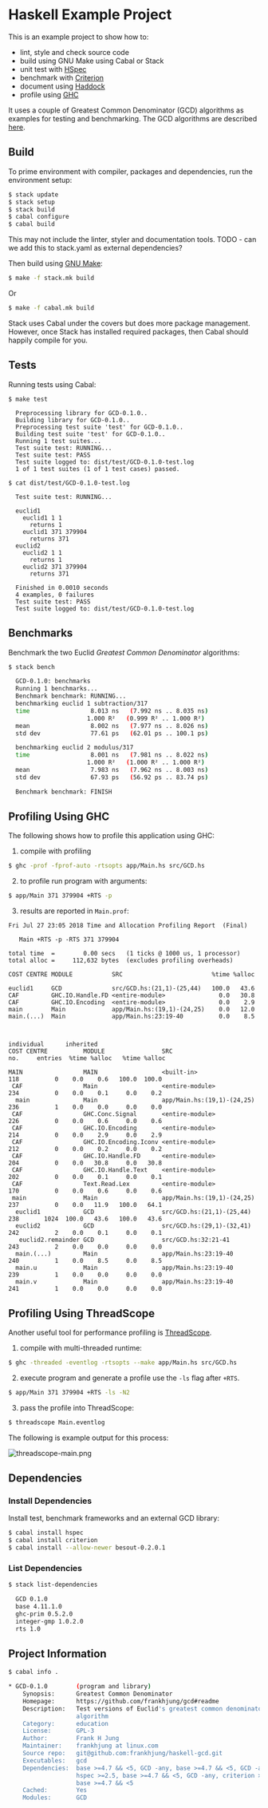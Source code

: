 # Haskell Example Project

This is an example project to show how to:

- lint, style and check source code
- build using GNU Make using Cabal or Stack
- unit test with [HSpec](http://hackage.haskell.org/package/hspec)
- benchmark with [Criterion](http://hackage.haskell.org/package/criterion)
- document using [Haddock](http://hackage.haskell.org/package/haddock)
- profile using [GHC](https://www.haskell.org/ghc/)

It uses a couple of Greatest Common Denominator (GCD) algorithms as examples for
testing and benchmarking. The GCD algorithms are described
[here](https://en.wikipedia.org/wiki/Euclidean_algorithm).

## Build

To prime environment with compiler, packages and dependencies, run the
environment setup:

```bash
$ stack update
$ stack setup
$ stack build
$ cabal configure
$ cabal build
```

This may not include the linter, styler and documentation tools.
TODO - can we add this to stack.yaml as external dependencies?

Then build using [GNU Make](https://www.gnu.org/software/make/):

```bash
$ make -f stack.mk build
```

Or

```bash
$ make -f cabal.mk build
```

Stack uses Cabal under the covers but does more package management. However,
once Stack has installed required packages, then Cabal should happily compile
for you.

## Tests

Running tests using Cabal:

```
$ make test

  Preprocessing library for GCD-0.1.0..
  Building library for GCD-0.1.0..
  Preprocessing test suite 'test' for GCD-0.1.0..
  Building test suite 'test' for GCD-0.1.0..
  Running 1 test suites...
  Test suite test: RUNNING...
  Test suite test: PASS
  Test suite logged to: dist/test/GCD-0.1.0-test.log
  1 of 1 test suites (1 of 1 test cases) passed.

$ cat dist/test/GCD-0.1.0-test.log

  Test suite test: RUNNING...

  euclid1
    euclid1 1 1
      returns 1
    euclid1 371 379904
      returns 371
  euclid2
    euclid2 1 1
      returns 1
    euclid2 371 379904
      returns 371

  Finished in 0.0010 seconds
  4 examples, 0 failures
  Test suite test: PASS
  Test suite logged to: dist/test/GCD-0.1.0-test.log
```

## Benchmarks

Benchmark the two Euclid _Greatest Common Denominator_ algorithms:

```bash
$ stack bench

  GCD-0.1.0: benchmarks
  Running 1 benchmarks...
  Benchmark benchmark: RUNNING...
  benchmarking euclid 1 subtraction/317
  time                 8.013 ns   (7.992 ns .. 8.035 ns)
                      1.000 R²   (0.999 R² .. 1.000 R²)
  mean                 8.002 ns   (7.977 ns .. 8.026 ns)
  std dev              77.61 ps   (62.01 ps .. 100.1 ps)

  benchmarking euclid 2 modulus/317
  time                 8.001 ns   (7.981 ns .. 8.022 ns)
                      1.000 R²   (1.000 R² .. 1.000 R²)
  mean                 7.983 ns   (7.962 ns .. 8.003 ns)
  std dev              67.93 ps   (56.92 ps .. 83.74 ps)

  Benchmark benchmark: FINISH
```

## Profiling Using GHC

The following shows how to profile this application using GHC:

1. compile with profiling

```bash
$ ghc -prof -fprof-auto -rtsopts app/Main.hs src/GCD.hs
```

2. to profile run program with arguments:

```bash
$ app/Main 371 379904 +RTS -p
```

3. results are reported in `Main.prof`:

```
Fri Jul 27 23:05 2018 Time and Allocation Profiling Report  (Final)

   Main +RTS -p -RTS 371 379904

total time  =        0.00 secs   (1 ticks @ 1000 us, 1 processor)
total alloc =     112,632 bytes  (excludes profiling overheads)

COST CENTRE MODULE           SRC                         %time %alloc

euclid1     GCD              src/GCD.hs:(21,1)-(25,44)   100.0   43.6
CAF         GHC.IO.Handle.FD <entire-module>               0.0   30.8
CAF         GHC.IO.Encoding  <entire-module>               0.0    2.9
main        Main             app/Main.hs:(19,1)-(24,25)    0.0   12.0
main.(...)  Main             app/Main.hs:23:19-40          0.0    8.5


                                                                                         individual      inherited
COST CENTRE          MODULE                SRC                        no.     entries  %time %alloc   %time %alloc

MAIN                 MAIN                  <built-in>                 118          0    0.0    0.6   100.0  100.0
 CAF                 Main                  <entire-module>            234          0    0.0    0.1     0.0    0.2
  main               Main                  app/Main.hs:(19,1)-(24,25) 236          1    0.0    0.0     0.0    0.0
 CAF                 GHC.Conc.Signal       <entire-module>            226          0    0.0    0.6     0.0    0.6
 CAF                 GHC.IO.Encoding       <entire-module>            214          0    0.0    2.9     0.0    2.9
 CAF                 GHC.IO.Encoding.Iconv <entire-module>            212          0    0.0    0.2     0.0    0.2
 CAF                 GHC.IO.Handle.FD      <entire-module>            204          0    0.0   30.8     0.0   30.8
 CAF                 GHC.IO.Handle.Text    <entire-module>            202          0    0.0    0.1     0.0    0.1
 CAF                 Text.Read.Lex         <entire-module>            170          0    0.0    0.6     0.0    0.6
 main                Main                  app/Main.hs:(19,1)-(24,25) 237          0    0.0   11.9   100.0   64.1
  euclid1            GCD                   src/GCD.hs:(21,1)-(25,44)  238       1024  100.0   43.6   100.0   43.6
  euclid2            GCD                   src/GCD.hs:(29,1)-(32,41)  242          2    0.0    0.1     0.0    0.1
   euclid2.remainder GCD                   src/GCD.hs:32:21-41        243          2    0.0    0.0     0.0    0.0
  main.(...)         Main                  app/Main.hs:23:19-40       240          1    0.0    8.5     0.0    8.5
  main.u             Main                  app/Main.hs:23:19-40       239          1    0.0    0.0     0.0    0.0
  main.v             Main                  app/Main.hs:23:19-40       241          1    0.0    0.0     0.0    0.0
```

## Profiling Using ThreadScope

Another useful tool for performance profiling is
[ThreadScope](https://wiki.haskell.org/ThreadScope).

1. compile with multi-threaded runtime:

```bash
$ ghc -threaded -eventlog -rtsopts --make app/Main.hs src/GCD.hs
```

2. execute program and generate a profile use the `-ls` flag after `+RTS`. 

```bash
$ app/Main 371 379904 +RTS -ls -N2
```

3. pass the profile into ThreadScope:

```bash
$ threadscope Main.eventlog
```

The following is example output for this process:

![threadscope-main.png](./files/threadscope-main.png)

## Dependencies

### Install Dependencies

Install test, benchmark frameworks and an external GCD library:

```bash
$ cabal install hspec
$ cabal install criterion
$ cabal install --allow-newer besout-0.2.0.1
```

### List Dependencies

```bash
$ stack list-dependencies

  GCD 0.1.0
  base 4.11.1.0
  ghc-prim 0.5.2.0
  integer-gmp 1.0.2.0
  rts 1.0
```

## Project Information

```bash
$ cabal info .

* GCD-0.1.0        (program and library)
    Synopsis:      Greatest Common Denominator
    Homepage:      https://github.com/frankhjung/gcd#readme
    Description:   Test versions of Euclid's greatest common denominator
                   algorithm
    Category:      education
    License:       GPL-3
    Author:        Frank H Jung
    Maintainer:    frankhjung at linux.com
    Source repo:   git@github.com:frankhjung/haskell-gcd.git
    Executables:   gcd
    Dependencies:  base >=4.7 && <5, GCD -any, base >=4.7 && <5, GCD -any,
                   hspec >=2.5, base >=4.7 && <5, GCD -any, criterion >=1.3,
                   base >=4.7 && <5
    Cached:        Yes
    Modules:       GCD
```
